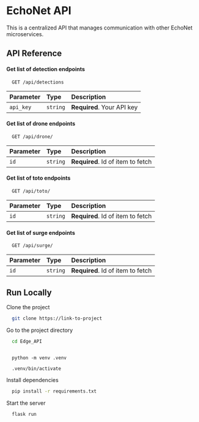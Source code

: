 
# EchoNet API

This is a centralized API that manages communication with other EchoNet microservices.
## API Reference

#### Get list of detection endpoints 

```http
  GET /api/detections
```

| Parameter | Type     | Description                |
| :-------- | :------- | :------------------------- |
| `api_key` | `string` | **Required**. Your API key |

#### Get list of drone endpoints 

```http
  GET /api/drone/
```

| Parameter | Type     | Description                       |
| :-------- | :------- | :-------------------------------- |
| `id`      | `string` | **Required**. Id of item to fetch |

#### Get list of toto endpoints 

```http
  GET /api/toto/
```

| Parameter | Type     | Description                       |
| :-------- | :------- | :-------------------------------- |
| `id`      | `string` | **Required**. Id of item to fetch |

#### Get list of surge endpoints 

```http
  GET /api/surge/
```

| Parameter | Type     | Description                       |
| :-------- | :------- | :-------------------------------- |
| `id`      | `string` | **Required**. Id of item to fetch |


## Run Locally

Clone the project

```bash
  git clone https://link-to-project
```

Go to the project directory

```bash
  cd Edge_API
```

```making a vitual enviroment

  python -m venv .venv

  .venv/bin/activate
```

Install dependencies

```bash
  pip install -r requirements.txt
```

Start the server

```bash
  flask run
```

